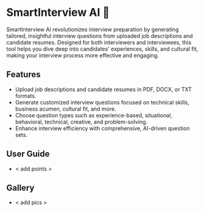 # SmartInterview AI 🚀

SmartInterview AI revolutionizes interview preparation by generating tailored, insightful interview questions from uploaded job descriptions and candidate resumes. Designed for both interviewers and interviewees, this tool helps you dive deep into candidates' experiences, skills, and cultural fit, making your interview process more effective and engaging.

## Features
- Upload job descriptions and candidate resumes in PDF, DOCX, or TXT formats.
- Generate customized interview questions focused on technical skills, business acumen, cultural fit, and more.
- Choose question types such as experience-based, situational, behavioral, technical, creative, and problem-solving.
- Enhance interview efficiency with comprehensive, AI-driven question sets.

## User Guide
- < add points >

## Gallery
- < add pics >
